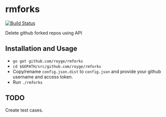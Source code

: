 # rmforks

[![Build Status](https://travis-ci.org/royge/rmforks.svg?branch=master)](https://travis-ci.org/royge/rmforks)

Delete github forked repos using API

Installation and Usage
----------------------

* ```go get github.com/royge/rmforks```
* ```cd $GOPATH/src/github.com/royge/rmforks```
* Copy/rename ```config.json.dist``` to ```config.json``` and provide your github username and access token.
* Run ```./rmforks```

TODO
----
Create test cases.
